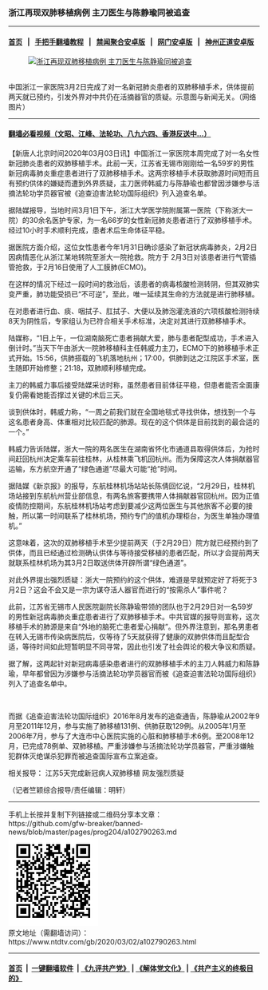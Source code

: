 ### 浙江再现双肺移植病例 主刀医生与陈静瑜同被追查
------------------------

#### [首页](https://github.com/gfw-breaker/banned-news/blob/master/README.md) &nbsp;&nbsp;|&nbsp;&nbsp; [手把手翻墙教程](https://github.com/gfw-breaker/guides/wiki) &nbsp;&nbsp;|&nbsp;&nbsp; [禁闻聚合安卓版](https://github.com/gfw-breaker/bn-android) &nbsp;&nbsp;|&nbsp;&nbsp; [网门安卓版](https://github.com/oGate2/oGate) &nbsp;&nbsp;|&nbsp;&nbsp; [神州正道安卓版](https://github.com/SzzdOgate/update) 



<div><div class="featured_image">
 <a href="https://i.ntdtv.com/assets/uploads/2020/03/d0263fc74144b42bfa7ee81552330198.jpg" target="_blank">
  <figure>
   <img alt="浙江再现双肺移植病例 主刀医生与陈静瑜同被追查" src="https://i.ntdtv.com/assets/uploads/2020/03/d0263fc74144b42bfa7ee81552330198.jpg"/>
  </figure><br/>
 </a>
 <span class="caption">
  中国浙江一家医院3月2日完成了对一名新冠肺炎患者的双肺移植手术，供体提前两天就已预约，引发外界对中共仍在活摘器官的质疑。示意图与新闻无关。（网络图片）
 </span>
</div>
</div><hr/>

#### [翻墙必看视频（文昭、江峰、法轮功、八九六四、香港反送中...）](https://github.com/gfw-breaker/banned-news/blob/master/pages/link3.md)

<div><div class="post_content" itemprop="articleBody">
 <p>
  【新唐人北京时间2020年03月03日讯】中国浙江一家医院本周完成了对一名女性新冠肺炎患者的双肺移植手术。此前一天，江苏省无锡市刚刚给一名59岁的男性新冠病毒肺炎重症患者进行了双肺移植手术。这两宗移植手术获取肺源时间短而且有预约供体的嫌疑而遭到外界质疑，主刀医师韩威力与陈静瑜也都曾因涉嫌参与活摘法轮功学员器官被《追查迫害法轮功国际组织》列入追查名单。
 </p>
 <p>
  据陆媒报导，当地时间3月1日下午，浙江大学医学院附属第一医院（下称浙大一院）的30余名医护专家，为一名66岁的女性新冠肺炎患者进行了双肺移植手术。经过10小时手术顺利完成，患者术后生命体征平稳。
 </p>
 <p>
  据医院方面介绍，这位女性患者今年1月31日确诊感染了新冠状病毒肺炎，2月2日因病情恶化从浙江某地转院至浙大一院抢救。院方于 2月3日对该患者进行气管插管抢救，于2月16日使用了人工膜肺(ECMO)。
 </p>
 <p>
  在这样的情况下经过一段时间的救治后，该患者的病毒核酸检测转阴，但其双肺实变严重，肺功能受损已“不可逆”，至此，唯一延续其生命的方法就是进行肺移植。
 </p>
 <p>
  在对患者进行血、痰、咽拭子、肛拭子、大便以及肺泡灌洗液的六项核酸检测持续8天为阴性后，专家组认为已符合相关手术标准，决定对其进行双肺移植手术。
 </p>
 <p>
  陆媒称，“1日上午，一位湖南脑死亡患者捐献大爱，肺与患者配型成功，手术进入倒计时。”当天下午由浙大一院肺移植科主任韩威力主刀，ECMO下的肺移植手术正式开始。15:56，供肺搭载的飞机落地杭州；17:00，供肺到达之江院区手术室，医生随即开始修整；21:18，双肺顺利移植完成。
 </p>
 <p>
  主刀的韩威力事后接受陆媒采访时称，虽然患者目前体征平稳，但患者能否全面康复仍需看她能否撑过关键的术后三天。
 </p>
 <p>
  谈到供体时，韩威力称，“一周之前我们就在全国地毯式寻找供体，想找到一个与这名患者身高、体重相对比较匹配的肺源。现在的这个供体是目前找到的最合适的一个。”
 </p>
 <p>
  韩威力告诉陆媒，浙大一院的两名医生在湖南省怀化市通道县取得供体后，为抢时间赶回杭州决定乘车前往桂林，从桂林乘飞机回杭州。而为保障这次人体捐献器官运输，东方航空开通了“绿色通道”尽最大可能“抢”时间。
 </p>
 <p>
  据陆媒《新京报》的报导，东航桂林机场站站长陈倩回忆说，“2月29日，桂林机场站接到东航杭州营业部信息，有两名旅客要携带人体捐献器官回杭州。因为正值疫情防控期间，东航桂林机场站考虑到要减少这两位医生与其他旅客不必要的接触，所以第一时间联系了桂林机场，预约专门的值机办理柜台，为医生单独办理值机。”
 </p>
 <p>
  这意味着，这次的双肺移植手术至少提前两天（于2月29日）院方就已经预约到了供体，而且已经通过检测确认供体与等待接受移植的患者匹配，所以才会提前两天就联系桂林机场为其3月2日取送供体开辟所谓“绿色通道”。
 </p>
 <p>
  对此外界提出强烈质疑：浙大一院预约的这个供体，难道是早就预定好了将死于3月2日？这会不会又是一宗为谋夺活人器官而进行的“按需杀人”事件呢？
 </p>
 <p>
  此前，江苏省无锡市人民医院副院长陈静瑜带领的团队也于2月29日对一名59岁的男性新冠病毒肺炎重症患者进行了双肺移植手术。中共官媒的报导则宣称，这次移植手术的肺源是来自“外地的脑死亡患者爱心捐献”。但外界注意到，那名男患者在转入无锡市传染病医院后，仅等待了5天就获得了健康的双肺供体而且配型合适，等待时间如此短暂明显不同寻常，因此也引发了社会舆论的极大争议和质疑。
 </p>
 <p>
  据了解，这两起针对新冠病毒感染患者进行的双肺移植手术的主刀人韩威力和陈静瑜，早年都曾因为涉嫌参与活摘法轮功学员器官而被《追查迫害法轮功国际组织》列入了追查名单中。
 </p>
 <p>
  <img alt="" class="alignnone size-medium wp-image-102790390" src="https://i.ntdtv.com/assets/uploads/2020/03/2020-03-02_213345-600x283.jpg"/>
 </p>
 <p>
  而据《追查迫害法轮功国际组织》2016年8月发布的追查通告，陈静瑜从2002年9月至2011年12月，参与实施了肺移植131例、供肺获取129例。从2005年1月至2006年7月，参与了大连市中心医院实施的心脏和肺移植手术6例。至2008年12月，已完成78例单、双肺移植。严重涉嫌参与活摘法轮功学员器官，严重涉嫌触犯群体灭绝谋杀犯罪而被追查国际宣布立案追查。
 </p>
 <p>
  相关报导：
  <ok href="https://www.ntdtv.com/gb/2020/03/01/a102789300.html">
   江苏5天完成新冠病人双肺移植 网友强烈质疑
  </ok>
 </p>
 <p>
  （记者竺颖综合报导/责任编辑：明轩）
 </p>
 <div class="single_ad">
 </div>
</div>
</div>
<hr/>
手机上长按并复制下列链接或二维码分享本文章：<br/>
https://github.com/gfw-breaker/banned-news/blob/master/pages/prog204/a102790263.md <br/>
<a href='https://github.com/gfw-breaker/banned-news/blob/master/pages/prog204/a102790263.md'><img src='https://github.com/gfw-breaker/banned-news/blob/master/pages/prog204/a102790263.md.png'/></a> <br/>
原文地址（需翻墙访问）：https://www.ntdtv.com/gb/2020/03/02/a102790263.html


------------------------
#### [首页](https://github.com/gfw-breaker/banned-news/blob/master/README.md) &nbsp;|&nbsp; [一键翻墙软件](https://github.com/gfw-breaker/nogfw/blob/master/README.md) &nbsp;| [《九评共产党》](https://github.com/gfw-breaker/9ping.md/blob/master/README.md#九评之一评共产党是什么) | [《解体党文化》](https://github.com/gfw-breaker/jtdwh.md/blob/master/README.md) | [《共产主义的终极目的》](https://github.com/gfw-breaker/gczydzjmd.md/blob/master/README.md)


<img src='http://gfw-breaker.win/banned-news/pages/prog204/a102790263.md' width='0px' height='0px'/>